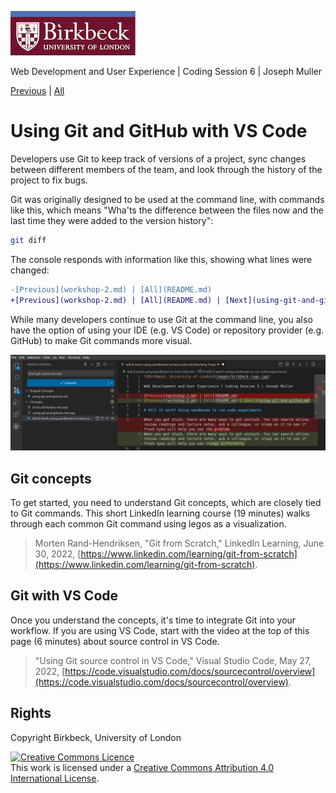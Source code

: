 ![Birkbeck, University of London](images/birkbeck-logo.jpg)

Web Development and User Experience | Coding Session 6 | Joseph Muller

[Previous](will-it-work-using-sandboxes-to-test-code.md) | [All](README.md)

# Using Git and GitHub with VS Code

Developers use Git to keep track of versions of a project, sync changes between different members of the team, and look through the history of the project to fix bugs.

Git was originally designed to be used at the command line, with commands like this, which means "Wha'ts the difference between the files now and the last time they were added to the version history":

```bash
git diff
```

The console responds with information like this, showing what lines were changed:

```diff
-[Previous](workshop-2.md) | [All](README.md)
+[Previous](workshop-2.md) | [All](README.md) | [Next](using-git-and-github.md)
```

While many developers continue to use Git at the command line, you also have the option of using your IDE (e.g. VS Code) or repository provider (e.g. GitHub) to make Git commands more visual.

![VS Code's source control tool for Git](images/git-vs-code-diff.png)

## Git concepts
To get started, you need to understand Git concepts, which are closely tied to Git commands. This short LinkedIn learning course (19 minutes) walks through each common Git command using legos as a visualization.

> Morten Rand-Hendriksen, "Git from Scratch," LinkedIn Learning, June 30, 2022, [https://www.linkedin.com/learning/git-from-scratch](https://www.linkedin.com/learning/git-from-scratch).

## Git with VS Code
Once you understand the concepts, it's time to integrate Git into your workflow. If you are using VS Code, start with the video at the top of this page (6 minutes) about source control in VS Code.

> "Using Git source control in VS Code," Visual Studio Code, May 27, 2022, [https://code.visualstudio.com/docs/sourcecontrol/overview](https://code.visualstudio.com/docs/sourcecontrol/overview).

## Rights
Copyright Birkbeck, University of London

<a rel="license" href="http://creativecommons.org/licenses/by/4.0/"><img alt="Creative Commons Licence" src="https://i.creativecommons.org/l/by/4.0/88x31.png" /></a><br />This work is licensed under a <a rel="license" href="http://creativecommons.org/licenses/by/4.0/">Creative Commons Attribution 4.0 International License</a>.
